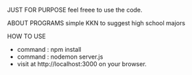 
JUST FOR PURPOSE
feel freee to use the code.

ABOUT PROGRAMS
simple KKN to suggest high school majors

HOW TO USE
- command : npm install
- command : nodemon server.js
- visit at http://localhost:3000 on your browser.
